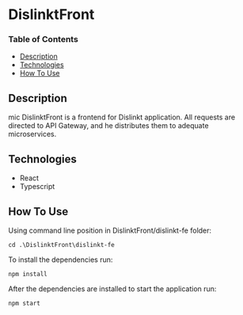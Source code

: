 # DislinktFront

### Table of Contents

-   [Description](#description)
-   [Technologies](#technologies)
-   [How To Use](#how-to-use)


## Description
 mic
DislinktFront is a frontend for Dislinkt application. All requests are directed to API Gateway, and he distributes them to adequate microservices.

## Technologies

-   React
-   Typescript

## How To Use

Using command line position in DislinktFront/dislinkt-fe folder:

```
cd .\DislinktFront\dislinkt-fe
```
To install the dependencies run:

```
npm install
```

After the dependencies are installed to start the application run:

```
npm start
```
